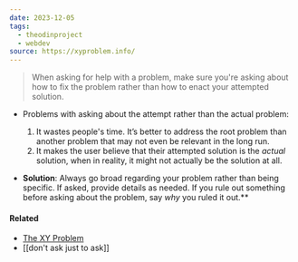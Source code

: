```yaml
---
date: 2023-12-05
tags:
  - theodinproject
  - webdev
source: https://xyproblem.info/
---
```

> When asking for help with a problem, make sure you're asking about how to fix the problem rather than how to enact your attempted solution.

- Problems with asking about the attempt rather than the actual problem:
  1. It wastes people's time. It’s better to address the root problem than another problem that may not even be relevant in the long run.
  2. It makes the user believe that their attempted solution is the *actual* solution, when in reality, it might not actually be the solution at all.

- **Solution**: Always go broad regarding your problem rather than being specific. If asked, provide  details as needed. If you rule out something before asking about the problem, say *why* you ruled it out.**

#### Related
- [The XY Problem](https://xyproblem.info/)
- [[don't ask just to ask]]